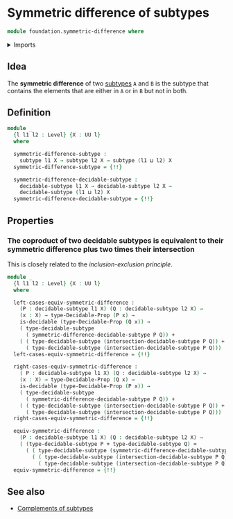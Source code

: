 # Symmetric difference of subtypes

```agda
module foundation.symmetric-difference where
```

<details><summary>Imports</summary>

```agda
open import foundation.decidable-subtypes
open import foundation.decidable-types
open import foundation.dependent-pair-types
open import foundation.exclusive-disjunction
open import foundation.identity-types hiding (inv)
open import foundation.intersections-subtypes
open import foundation.universe-levels

open import foundation-core.coproduct-types
open import foundation-core.decidable-propositions
open import foundation-core.equivalences
open import foundation-core.function-types
open import foundation-core.propositions
open import foundation-core.subtypes
open import foundation-core.transport-along-identifications
```

</details>

## Idea

The **symmetric difference** of two [subtypes](foundation-core.subtypes.md) `A`
and `B` is the subtype that contains the elements that are either in `A` or in
`B` but not in both.

## Definition

```agda
module _
  {l l1 l2 : Level} {X : UU l}
  where

  symmetric-difference-subtype :
    subtype l1 X → subtype l2 X → subtype (l1 ⊔ l2) X
  symmetric-difference-subtype = {!!}

  symmetric-difference-decidable-subtype :
    decidable-subtype l1 X → decidable-subtype l2 X →
    decidable-subtype (l1 ⊔ l2) X
  symmetric-difference-decidable-subtype = {!!}
```

## Properties

### The coproduct of two decidable subtypes is equivalent to their symmetric difference plus two times their intersection

This is closely related to the _inclusion-exclusion principle_.

```agda
module _
  {l l1 l2 : Level} {X : UU l}
  where

  left-cases-equiv-symmetric-difference :
    (P : decidable-subtype l1 X) (Q : decidable-subtype l2 X) →
    (x : X) → type-Decidable-Prop (P x) →
    is-decidable (type-Decidable-Prop (Q x)) →
    ( type-decidable-subtype
      ( symmetric-difference-decidable-subtype P Q)) +
    ( ( type-decidable-subtype (intersection-decidable-subtype P Q)) +
      ( type-decidable-subtype (intersection-decidable-subtype P Q)))
  left-cases-equiv-symmetric-difference = {!!}

  right-cases-equiv-symmetric-difference :
    ( P : decidable-subtype l1 X) (Q : decidable-subtype l2 X) →
    (x : X) → type-Decidable-Prop (Q x) →
    is-decidable (type-Decidable-Prop (P x)) →
    ( type-decidable-subtype
      ( symmetric-difference-decidable-subtype P Q)) +
    ( ( type-decidable-subtype (intersection-decidable-subtype P Q)) +
      ( type-decidable-subtype (intersection-decidable-subtype P Q)))
  right-cases-equiv-symmetric-difference = {!!}

  equiv-symmetric-difference :
    (P : decidable-subtype l1 X) (Q : decidable-subtype l2 X) →
    ( (type-decidable-subtype P + type-decidable-subtype Q) ≃
      ( ( type-decidable-subtype (symmetric-difference-decidable-subtype P Q)) +
        ( ( type-decidable-subtype (intersection-decidable-subtype P Q)) +
          ( type-decidable-subtype (intersection-decidable-subtype P Q)))))
  equiv-symmetric-difference = {!!}
```

## See also

- [Complements of subtypes](foundation.complements-subtypes.md)
